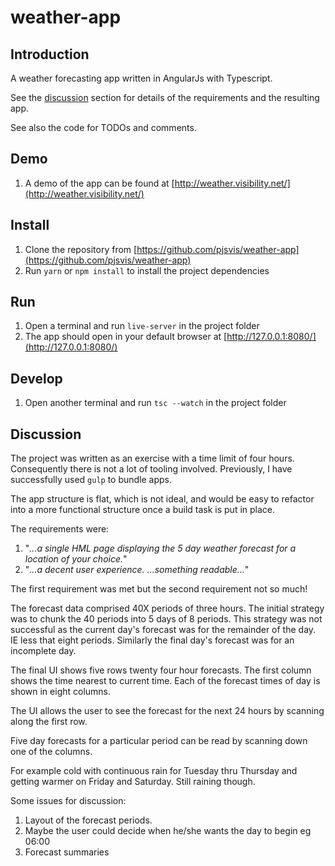 # weather-app

## Introduction

A weather forecasting app written in AngularJs with Typescript.

See the [discussion](#discussion) section for details of the requirements and the resulting app.

See also the code for TODOs and comments.

## Demo

1. A demo of the app can be found at [http://weather.visibility.net/](http://weather.visibility.net/)

## Install

1. Clone the repository from [https://github.com/pjsvis/weather-app](https://github.com/pjsvis/weather-app)
1. Run `yarn` or `npm install` to install the project dependencies

## Run

1. Open a terminal and run `live-server` in the project folder
1. The app should open in your default browser at [http://127.0.0.1:8080/](http://127.0.0.1:8080/)

## Develop

1. Open another terminal and run `tsc --watch` in the project folder

<a name="discussion"></a>

## Discussion

The project was written as an exercise with a time limit of four hours. Consequently there is not a lot of tooling involved. Previously, I have successfully used `gulp` to bundle apps.

The app structure is flat, which is not ideal, and would be easy to refactor into a more functional structure once a build task is put in place.

The requirements were:

1. "_...a single HML page displaying the 5 day weather forecast for a location of your choice._"
2. "_...a decent user experience. ...something readable..._"

The first requirement was met but the second requirement not so much!

The forecast data comprised 40X periods of three hours. The initial strategy was to chunk the 40 periods into 5 days of 8 periods. This strategy was not successful as the current day's forecast was for the remainder of the day. IE less that eight periods. Similarly the final day's forecast was for an incomplete day.

The final UI shows five rows twenty four hour forecasts. The first column shows the time nearest to current time. Each of the forecast times of day is shown in eight columns.

The UI allows the user to see the forecast for the next 24 hours by scanning along the first row.

Five day forecasts for a particular period can be read by scanning down one of the columns.

For example cold with continuous rain for Tuesday thru Thursday and getting warmer on Friday and Saturday. Still raining though.

Some issues for discussion:

1. Layout of the forecast periods.
1. Maybe the user could decide when he/she wants the day to begin eg 06:00
1. Forecast summaries
